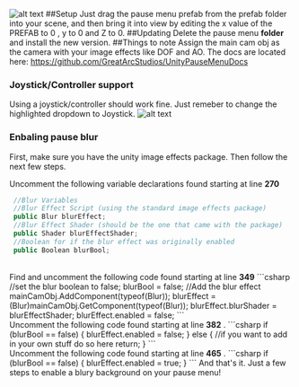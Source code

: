 ![alt text](http://i.imgur.com/QvaVqvN.png)
##Setup
Just drag the pause menu prefab from the prefab folder into your scene, and then bring it into view by editing the x value of the PREFAB to 0 , y to 0 and Z to 0. 
##Updating
Delete the pause menu **folder** and install the new version. 
##Things to note
Assign the main cam obj as the camera with your image effects like DOF and AO. 
The docs are located here: https://github.com/GreatArcStudios/UnityPauseMenuDocs
### Joystick/Controller support
Using a joystick/controller should work fine. Just remeber to change the highlighted dropdown to Joystick.
![alt text](http://i.imgur.com/Pf7poMk.png)
 
### Enbaling pause blur
First, make sure you have the unity image effects package. Then follow the next few steps.

Uncomment the following variable declarations found starting at line <b>270</b>
```csharp
 //Blur Variables
 //Blur Effect Script (using the standard image effects package) 
 public Blur blurEffect;
 //Blur Effect Shader (should be the one that came with the package)
 public Shader blurEffectShader;
 //Boolean for if the blur effect was originally enabled
 public Boolean blurBool;
 ```
 <br>
 Find and uncomment the following code found starting at line <b>349</b>
 ```csharp
  //set the blur boolean to false;
  blurBool = false;
  //Add the blur effect
  mainCamObj.AddComponent(typeof(Blur));
  blurEffect = (Blur)mainCamObj.GetComponent(typeof(Blur));
  blurEffect.blurShader = blurEffectShader;
  blurEffect.enabled = false;  
  ```
  <br>
  Uncomment the following code found starting at line <b>382</b> .
  ```csharp
 if (blurBool == false)
  {
  blurEffect.enabled = false;
  }
  else
   {
   //if you want to add in your own stuff do so here
   return;
   } 
   ```
   <br>
  Uncomment the following code found starting at line <b>465</b> .
  ```csharp
  if (blurBool == false)
  {
   blurEffect.enabled = true;
  }  
  ```
And that's it. Just a few steps to enable a blury background on your pause menu!
